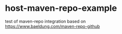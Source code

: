 # host-maven-repo-example
test of maven-repo integration
based on https://www.baeldung.com/maven-repo-github
